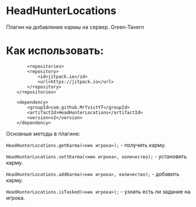 # HeadHunterLocations

Плагин на добавление кармы на сервер. Green-Tavern

# Как использовать:

```
		<repositories>
		<repository>
		    <id>jitpack.io</id>
		    <url>https://jitpack.io</url>
		</repository>
	</repositories>
```
```
	<dependency>
	    <groupId>com.github.MrTvistYT</groupId>
	    <artifactId>HeadHunterLocations</artifactId>
	    <version>v2</version>
	</dependency>
```


Основные методы в плагине:

```HeadHunterLocations.getKarma(<ник игрока>);```  - получить карму.


```HeadHunterLocations.settKarma(<ник игрока>, количество);``` - установить карму.


```HeadHunterLocations.addKarma(<ник игрока>, количество);``` - добавить карму.


```HeadHunterLocations.isTasked(<ник игрока>);``` - узнать есть ли задание на игрока.
